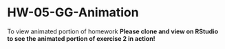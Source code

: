 # HW-05-GG-Animation
To view animated portion of homework
**Please clone and view on RStudio to see the animated portion of exercise 2 in action!**
